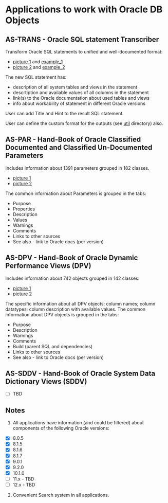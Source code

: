 Applications to work with Oracle DB Objects
===========================================

AS-TRANS - Oracle SQL statement Transcriber
-------------------------------------------

Transform Oracle SQL statements to unified and well-documented format:
* [picture 1](as_trans/as_trans_picture_01.png) and [example_1](as_trans/as_trans_example_01.txt) 
* [picture 2](as_trans/as_trans_picture_02.png) and [example_2](as_trans/as_trans_example_02.txt) 

The new SQL statement has: 
* description of all system tables and views in the statement
* descrtiption and available values of all columns in the statement
* link(s) to the Oracle documentation about used tables and views
* info about workability of statement in different Oracle versions

User can add Title and Hint to the result SQL statement.

User can define the custom format for the outputs (see [util](as_trans/util) directory) also.

AS-PAR - Hand-Book of Oracle Classified Documented and Classified Un-Documented Parameters
------------------------------------------------------------------------------------------

Includes information about 1391 parameters grouped in 182 classes.
* [picture 1](as_par/as_par_picture_01.png)
* [picture 2](as_par/as_par_picture_02.png)

The common information about Parameters is grouped in the tabs:
- Purpose
- Properties
- Description
- Values
- Warnings
- Comments
- Links to other sources
- See also - link to Oracle docs (per version)

AS-DPV - Hand-Book of Oracle Dynamic Performance Views (DPV)
------------------------------------------------------------

Includes information about 742 objects grouped in 142 classes:
* [picture 1](as_dpv/as_dpv_picture_01.png)
* [picture 2](as_dpv/as_dpv_picture_02.png)

The specific information about all DPV objects: column names; column datatypes; column description with available values.
The common information about DPV objects is grouped in the tabs:
- Purpose
- Description
- Warnings
- Comments
- Build (parent SQL and dependencies)
- Links to other sources
- See also - link to Oracle docs (per version)

AS-SDDV - Hand-Book of Oracle System Data Dictionary Views (SDDV)
-----------------------------------------------------------------
- [ ] TBD

Notes
-----
1. All applications have information (and could be filtered) about components of the following Oracle versions:
  - [x] 8.0.5 
  - [x] 8.1.5 
  - [x] 8.1.6 
  - [x] 8.1.7 
  - [x] 9.0.1
  - [x] 9.2.0
  - [x] 10.1.0
  - [ ] 11.x - TBD
  - [ ] 12.x - TBD

2. Convenient Search system in all applications.
